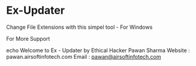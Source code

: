 # Ex-Updater
Change File Extensions with this simpel tool - For Windows

For More Support


echo Welcome to Ex - Updater by Ethical Hacker Pawan Sharma
Website : pawan.airsoftinfotech.com
Email : pawan@airsoftinfotech.com
